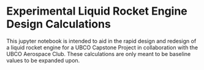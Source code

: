 # Experimental Liquid Rocket Engine Design Calculations

This jupyter notebook is intended to aid in the rapid design and redesign of a liquid rocket engine for a UBCO Capstone Project in collaboration with the UBCO Aerospace Club.  These calculations are only meant to be baseline values to be expanded upon.  


